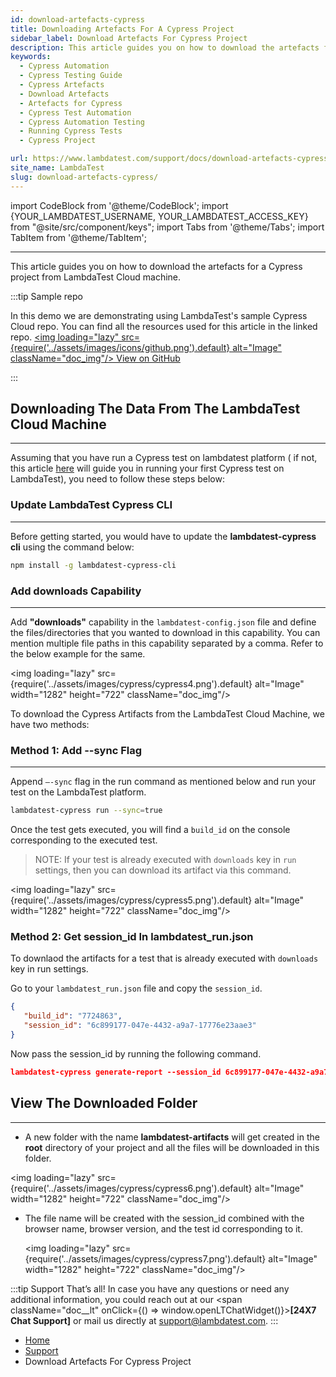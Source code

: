 ```yaml
---
id: download-artefacts-cypress
title: Downloading Artefacts For A Cypress Project
sidebar_label: Download Artefacts For Cypress Project
description: This article guides you on how to download the artefacts for a cypress project from LambdaTest Cloud machine.
keywords:
  - Cypress Automation
  - Cypress Testing Guide
  - Cypress Artefacts
  - Download Artefacts
  - Artefacts for Cypress
  - Cypress Test Automation
  - Cypress Automation Testing
  - Running Cypress Tests
  - Cypress Project

url: https://www.lambdatest.com/support/docs/download-artefacts-cypress/
site_name: LambdaTest
slug: download-artefacts-cypress/
---
```


import CodeBlock from '@theme/CodeBlock';
import {YOUR_LAMBDATEST_USERNAME, YOUR_LAMBDATEST_ACCESS_KEY} from "@site/src/component/keys";
import Tabs from '@theme/Tabs';
import TabItem from '@theme/TabItem';

---

This article guides you on how to download the artefacts for a Cypress project from LambdaTest Cloud machine.

:::tip Sample repo

In this demo we are demonstrating using LambdaTest's sample Cypress Cloud repo. You can find all the resources used for this article in the linked repo. <a href="https://github.com/LambdaTest/Cypress-Cloud" className="github__anchor"><img loading="lazy" src={require('../assets/images/icons/github.png').default} alt="Image" className="doc_img"/> View on GitHub</a>

:::

## Downloading The Data From The LambdaTest Cloud Machine

---

Assuming that you have run a Cypress test on lambdatest platform ( if not, this article [here](https://www.lambdatest.com/support/docs/getting-started-with-cypress-testing/) will guide you in running your first Cypress test on LambdaTest), you need to follow these steps below:

### Update LambdaTest Cypress CLI

---

Before getting started, you would have to update the **lambdatest-cypress cli** using the command below:

```bash
npm install -g lambdatest-cypress-cli
```

### Add downloads Capability

---

Add **"downloads"** capability in the `lambdatest-config.json` file and define the files/directories that you wanted to download in this capability. You can mention multiple file paths in this capability separated by a comma. Refer to the below example for the same.

<img loading="lazy" src={require('../assets/images/cypress/cypress4.png').default} alt="Image" width="1282" height="722" className="doc_img"/>

To download the Cypress Artifacts from the LambdaTest Cloud Machine, we have two methods:

### Method 1: Add --sync Flag

---

Append `–-sync` flag in the run command as mentioned below and run your test on the LambdaTest platform. 

```bash
lambdatest-cypress run --sync=true
```

Once the test gets executed, you will find a `build_id` on the console corresponding to the executed test.

> NOTE: If your test is already executed with `downloads` key in `run` settings, then you can download its artifact via this command.

<img loading="lazy" src={require('../assets/images/cypress/cypress5.png').default} alt="Image" width="1282" height="722" className="doc_img"/>

### Method 2: Get session_id In lambdatest_run.json
To downlaod the artifacts for a test that is already executed with `downloads` key in run settings. 

Go to your `lambdatest_run.json` file and copy the `session_id`.

```json title=lambdatest_run.json
{
   "build_id": "7724863",
   "session_id": "6c899177-047e-4432-a9a7-17776e23aae3"
}
```

Now pass the session_id by running the following command.

```json
lambdatest-cypress generate-report --session_id 6c899177-047e-4432-a9a7-17776e23aae3
```

## View The Downloaded Folder
---

- A new folder with the name **lambdatest-artifacts** will get created in the **root** directory of your project and all the files will be downloaded in this folder.

<img loading="lazy" src={require('../assets/images/cypress/cypress6.png').default} alt="Image" width="1282" height="722" className="doc_img"/>

- The file name will be created with the session_id combined with the browser name, browser version, and the test id corresponding to it.

  <img loading="lazy" src={require('../assets/images/cypress/cypress7.png').default} alt="Image" width="1282" height="722" className="doc_img"/>

:::tip Support
That’s all! In case you have any questions or need any additional information, you could reach out at our <span className="doc\_\_lt" onClick={() => window.openLTChatWidget()}>**[24X7 Chat Support]**</span> or mail us directly at support@lambdatest.com.
:::

<nav aria-label="breadcrumbs">
  <ul className="breadcrumbs">
    <li className="breadcrumbs__item">
      <a className="breadcrumbs__link" target="_self" href="https://www.lambdatest.com">
        Home
      </a>
    </li>
    <li className="breadcrumbs__item">
      <a className="breadcrumbs__link" target="_self" href="https://www.lambdatest.com/support/docs/">
        Support
      </a>
    </li>
    <li className="breadcrumbs__item breadcrumbs__item--active">
      <span className="breadcrumbs__link">
      Download Artefacts For Cypress Project
      </span>
    </li>
  </ul>
</nav>
